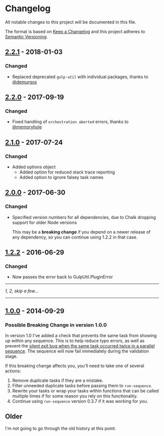 # Changelog
All notable changes to this project will be documented in this file.

The format is based on [Keep a Changelog](http://keepachangelog.com/en/1.0.0/)
and this project adheres to [Semantic Versioning](http://semver.org/spec/v2.0.0.html).

## [2.2.1](https://github.com/OverZealous/run-sequence/releases/tag/v2.2.0) - 2018-01-03

### Changed

- Replaced deprecated `gulp-util` with individual packages, thanks to [@demurgos](https://github.com/demurgos)

## [2.2.0](https://github.com/OverZealous/run-sequence/releases/tag/v2.2.0) - 2017-09-19

### Changed

- Fixed handling of `orchestration aborted` errors, thanks to [@memoryhole](https://github.com/memoryhole)

## [2.1.0](https://github.com/OverZealous/run-sequence/releases/tag/v2.1.0) - 2017-07-24

### Changed

- Added options object
    - Added option for reduced stack trace reporting
    - Added option to ignore falsey task names

## [2.0.0](https://github.com/OverZealous/run-sequence/releases/tag/v2.0.0) - 2017-06-30

### Changed

- Specified version numbers for all dependencies, due to Chalk dropping support for older Node versions

  This may be a **breaking change** if you depend on a newer release of any dependency, so you can continue using 1.2.2 in that case. 

## [1.2.2](https://github.com/OverZealous/run-sequence/releases/tag/v1.2.2) - 2016-06-29

### Changed

- Now passes the error back to GulpUtil.PluginError

-----

_1, 2, skip a few…_

-----

## [1.0.0](https://github.com/OverZealous/run-sequence/releases/tag/v1.0.0) - 2014-09-29

### Possible Breaking Change in version 1.0.0

In version 1.0 I've added a check that prevents the same task from showing up within any sequence.  This is to help reduce typo errors, as well as prevent the [silent exit bug when the same task occurred twice in a parallel sequence](https://github.com/OverZealous/run-sequence/issues/13).  The sequence will now fail immediately during the validation stage.

If this breaking change affects you, you'll need to take one of several actions:

1. Remove duplicate tasks if they are a mistake.
2. Filter unneeded duplicate tasks before passing them to `run-sequence`.
3. Rewrite your tasks or wrap your tasks within functions that can be called multiple times if for some reason you rely on this functionality.
4. Continue using `run-sequence` version 0.3.7 if it was working for you.

## Older

I'm not going to go through the old history at this point.